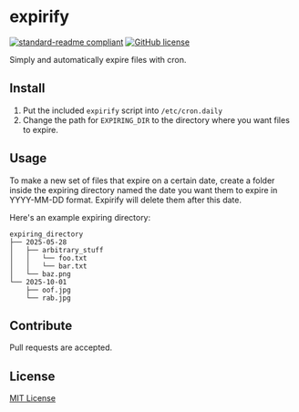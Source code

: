 # expirify

[![standard-readme compliant](https://img.shields.io/badge/standard--readme-OK-green.svg?style=flat)](https://github.com/RichardLitt/standard-readme)
[![GitHub license](https://img.shields.io/github/license/qubist/mirrorboard-mac.svg)](https://github.com/qubist/mirrorboard-mac/blob/master/LICENSE)

Simply and automatically expire files with cron.

## Install
1. Put the included `expirify` script into `/etc/cron.daily`
2. Change the path for `EXPIRING_DIR` to the directory where you want files to expire.

## Usage
To make a new set of files that expire on a certain date, create a folder inside the expiring directory named the date you want them to expire in YYYY-MM-DD format. Expirify will delete them after this date.

Here's an example expiring directory:
```
expiring_directory
├── 2025-05-28
│   ├── arbitrary_stuff
│   │   └── foo.txt
│   │   └── bar.txt
│   └── baz.png
└── 2025-10-01
    ├── oof.jpg
    └── rab.jpg
```

## Contribute 
Pull requests are accepted.

## License

[MIT License](/LICENSE)
